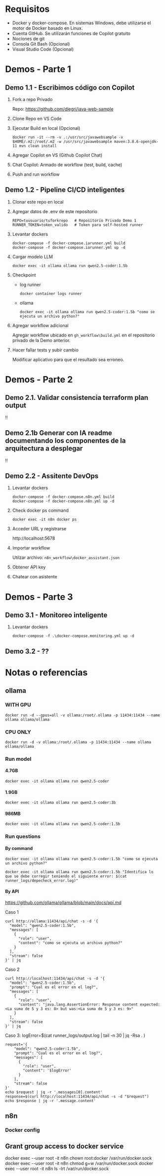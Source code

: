 # Requisitos
- Docker y docker-compose. En sistemas Windows, debe utilizarse el motor de Docker basado en Linux.
- Cuenta GitHub. Se utilizarán funciones de Copilot gratuito
- Nociones de git
- Consola Git Bash (Opcional)
- Visual Studio Code (Opcional)

# Demos - Parte 1

## Demo 1.1 - Escribimos código con Copilot

1. Fork a repo Privado

    Repo: https://github.com/diegri/java-web-sample

2. Clone Repo en VS Code

3. Ejecutar Build en local (Opcional)

       docker run -it --rm -v .:/usr/src/javawebsample -v $HOME/.m2:/root/.m2 -w /usr/src/javawebsample maven:3.8.6-openjdk-11 mvn clean install

4. Agregar Copilot en VS (Github Copilot Chat)

5. Chat Copilot: Armado de workflow (test, build, cache)

6. Push and run workflow


## Demo 1.2 - Pipeline CI/CD inteligentes

1. Clonar este repo en local


2. Agregar datos de .env de este repositorio
    
       REPO=tuusuario/tuforkrepo   # Repositorio Privado Demo 1
       RUNNER_TOKEN=token_valido   # Token para self-hosted runner

3. Levantar dockers

       docker-compose -f docker-compose.iarunner.yml build
       docker-compose -f docker-compose.iarunner.yml up -d

4. Cargar modelo LLM

       docker exec -it ollama ollama run qwen2.5-coder:1.5b


5. Checkpoint
   - log runner

         docker container logs runner
   - ollama

         docker exec -it ollama ollama run qwen2.5-coder:1.5b "como se ejecuta un archivo python?"


6. Agregar workflow adicional

    Agregar workflow ubicado en `gh_workflow\build.yml` en el repositorio privado de la Demo anterior.

7. Hacer fallar tests y subir cambio

    Modificar aplicativo para que el resultado sea erroneo.



# Demos - Parte 2

## Demo 2.1. Validar consistencia terraform plan output

!!

## Demo 2.1b Generar con IA readme documentando los componentes de la arquitectura a desplegar

!!


## Demo 2.2 - Assitente DevOps

1. Levantar dockers

       docker-compose -f docker-compose.n8n.yml build
       docker-compose -f docker-compose.n8n.yml up -d

2. Check docker ps command

       docker exec -it n8n docker ps

3. Acceder URL y registrarse

   http://localhost:5678


4. Importar workflow

   Utilzar archivo: `n8n_workflow\docker_assistant.json`


5. Obtener API key


6. Chatear con asistente


# Demos - Parte 3

## Demo 3.1 - Monitoreo inteligente

1. Levantar dockers

       docker-compose -f .\docker-compose.monitoring.yml up -d



## Demo 3.2 - ??





# Notas o referencias

## ollama
### WITH GPU
    docker run -d --gpus=all -v ollama:/root/.ollama -p 11434:11434 --name ollama ollama/ollama
### CPU ONLY
    docker run -d -v ollama:/root/.ollama -p 11434:11434 --name ollama ollama/ollama

### Run model
#### 4.7GB 
    docker exec -it ollama ollama run qwen2.5-coder
#### 1.9GB
    docker exec -it ollama ollama run qwen2.5-coder:3b
#### 986MB
    docker exec -it ollama ollama run qwen2.5-coder:1.5b

### Run questions
#### By command
    docker exec -it ollama ollama run qwen2.5-coder:1.5b "como se ejecuta un archivo python?"

    docker exec -it ollama ollama run qwen2.5-coder:1.5b "Identifica lo que se debe corregir teniendo el siguiente error: $(cat runner_logs/depecheck_error.log)"

#### By API

https://github.com/ollama/ollama/blob/main/docs/api.md

Caso 1

    curl http://ollama:11434/api/chat -s -d '{
      "model": "qwen2.5-coder:1.5b",
      "messages": [
        {
          "role": "user",
          "content": "como se ejecuta un archivo python?"
        }
      ],
      "stream": false
    }' | jq

Caso 2

    curl http://localhost:11434/api/chat -s -d '{
      "model": "qwen2.5-coder:1.5b",
      "prompt": "Cual es el error en el log?",
      "messages": [
        {
          "role": "user",
          "content": "java.lang.AssertionError: Response content expected:<La suma de 5 y 3 es: 8> but was:<La suma de 5 y 3 es: 9>"
        }
      ],
      "stream": false
    }' | jq

Caso 3:
    logError=$(cat runner_logs/output.log | tail -n 30  | jq -Rsa . )

    request='{
        "model": "qwen2.5-coder:1.5b",
        "prompt": "Cual es el error en el log?",
        "messages": [
          {
            "role": "user",
            "content": '$logError'
          }
        ],
        "stream": false
    }'
    echo $request | jq -r '.messages[0].content'
    response=$(curl http://localhost:11434/api/chat -s -d "$request")
    echo $response | jq -r '.message.content'



## n8n

### Docker config

## Grant group access to docker service
docker exec --user root -it n8n chown root:docker /var/run/docker.sock
docker exec --user root -it n8n chmod g+w /var/run/docker.sock
docker exec --user root -it n8n ls -lrt /var/run/docker.sock
